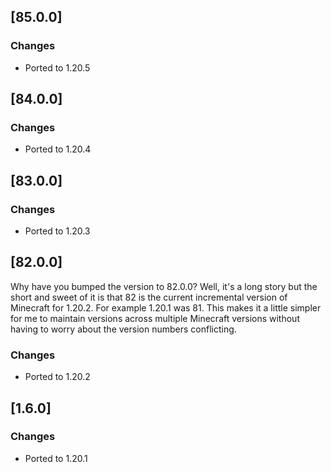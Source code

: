 ## [85.0.0]

### Changes

- Ported to 1.20.5

## [84.0.0]

### Changes

- Ported to 1.20.4

## [83.0.0]

### Changes

- Ported to 1.20.3

## [82.0.0]

Why have you bumped the version to 82.0.0? Well, it's a long story but the short and sweet of it is that 82 is the current incremental version of Minecraft for 1.20.2. For example 1.20.1 was 81. This makes it a little simpler for me to maintain versions across multiple Minecraft versions without having to worry about the version numbers conflicting.

### Changes

- Ported to 1.20.2

## [1.6.0]

### Changes

- Ported to 1.20.1
